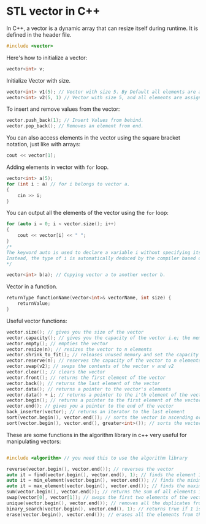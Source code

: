 # STL vector in C++

In C++, a vector is a dynamic array that can resize itself during runtime. It is defined in the <vector> header file.

```cpp
#include <vector>
```

Here's how to initialize a vector:

```cpp
vector<int> v;
```

Initialize Vector with size.

```cpp
vector<int> v1(5); // Vector with size 5. By Default all elements are assigned as 0.
vector<int> v2(5, 1) // Vector with size 5, and all elements are assigned as 1.
```

To insert and remove values from the vector:

```cpp
vector.push_back(1); // Insert Values from behind.
vector.pop_back(); // Removes an element from end.
```

You can also access elements in the vector using the square bracket notation, just like with arrays:

```cpp
cout << vector[1];
```

Adding elements in vector with `for` loop.

```cpp
vector<int> a(5);
for (int i : a) // for i belongs to vector a.
{
    cin >> i;
}
```

You can output all the elements of the vector using the `for` loop:

```cpp
for (auto i = 0; i < vector.size(); i++)
{
    cout << vector[i] << " ";
}
/*
The keyword auto is used to declare a variable i without specifying its type explicitly.
Instead, the type of i is automatically deduced by the compiler based on the type of the container.
*/
```

```cpp
vector<int> b(a); // Copying vector a to another vector b.
```

Vector in a function.

```cpp
returnType functionName(vector<int>& vectorName, int size) {
    returnValue;
}
```

Useful vector functions:

```cpp
vector.size(); // gives you the size of the vector
vector.capacity(); // gives you the capacity of the vector i.e; the memory allocated to it.
vector.empty(); // empties the vector
vector.resize(n); // resizes the vector to n elements
vector.shrink_to_fit(); // releases unused memory and set the capacity to match the current size.
vector.reserve(n); // reserves the capacity of the vector to n elements
vector.swap(v2); // swaps the contents of the vector v and v2
vector.clear(); // clears the vector
vector.front(); // returns the first element of the vector
vector.back(); // returns the last element of the vector
vector.data(); // returns a pointer to the vector's elements
vector.data() + i; // returns a pointer to the i'th element of the vector
vector.begin(); // returns a pointer to the first element of the vector
vector.end(); // gives you a pointer to the end of the vector
back_inserter(vector); // returns an iterator to the last element
sort(vector.begin(), vector.end()); // sorts the vector in ascending order comes from STL
sort(vector.begin(), vector.end(), greater<int>()); // sorts the vector in descending order comes from STL
```

These are some functions in the algorithm library in c++ very useful for manipulating vectors:

```cpp

#include <algorithm> // you need this to use the algorithm library

reverse(vector.begin(), vector.end()); // reverses the vector
auto it = find(vector.begin(), vector.end(), 1); // finds the element 1 in the vector
auto it = min_element(vector.begin(), vector.end()); // finds the minimum element in the vector
auto it = max_element(vector.begin(), vector.end()); // finds the maximum element in the vector
sum(vector.begin(), vector.end()); // returns the sum of all elements in the vector
swap(vector[0], vector[1]); // swaps the first two elements of the vector
unique(vector.begin(), vector.end()); // removes all the duplicates from the vect
binary_search(vector.begin(), vector.end(), 1); // returns true if 1 is in the vector, false otherwise
erase(vector.begin(), vector.end()); // erases all the elements from the)
```

